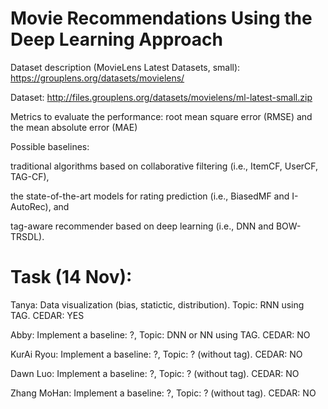 # Movie Recommendations Using the Deep Learning Approach 

Dataset description (MovieLens Latest Datasets, small): https://grouplens.org/datasets/movielens/

Dataset: http://files.grouplens.org/datasets/movielens/ml-latest-small.zip


Metrics to evaluate the performance: root mean square error (RMSE) and the mean absolute error (MAE)


Possible baselines: 

traditional algorithms based on collaborative filtering (i.e., ItemCF, UserCF, TAG-CF), 

the state-of-the-art models for rating prediction (i.e., BiasedMF and I-AutoRec), and

tag-aware recommender based on deep learning (i.e., DNN and BOW-TRSDL).


# Task (14 Nov):
Tanya: Data visualization (bias, statictic, distribution). Topic: RNN using TAG. CEDAR: YES

Abby: Implement a baseline: ?, Topic: DNN or NN using TAG. CEDAR: NO

KurAi Ryou: Implement a baseline: ?, Topic: ? (without tag). CEDAR: NO

Dawn Luo: Implement a baseline: ?, Topic: ? (without tag). CEDAR: NO

Zhang MoHan: Implement a baseline: ?, Topic: ? (without tag). CEDAR: NO





